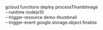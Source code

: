 gcloud functions deploy processThumbImage \
--runtime nodejs10 \
--trigger-resource demo-thumbnail \
--trigger-event google.storage.object.finalize